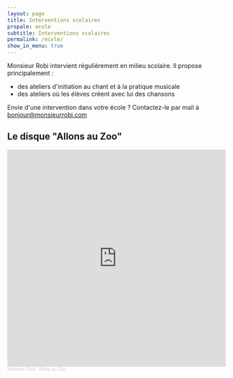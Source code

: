 ```yaml
---
layout: page
title: Interventions scolaires
propale: ecole
subtitle: Interventions scolaires
permalink: /ecole/
show_in_menu: true
---
```


Monsieur Robi intervient régulièrement en milieu scolaire. Il propose principalement :
- des ateliers d'initiation au chant et à la pratique musicale
- des ateliers où les élèves créent avec lui des chansons

Envie d'une intervention dans votre école ? Contactez-le par mail à [bonjour@monsieurrobi.com](mailto:monsieurrobi.com)

## Le disque "Allons au Zoo"

<iframe width="100%" height="500" scrolling="no" frameborder="no" allow="autoplay" src="https://w.soundcloud.com/player/?url=https%3A//api.soundcloud.com/playlists/6786366&color=%23ff5500&auto_play=false&hide_related=false&show_comments=true&show_user=true&show_reposts=false&show_teaser=true&visual=true"></iframe><div style="font-size: 10px; color: #cccccc;line-break: anywhere;word-break: normal;overflow: hidden;white-space: nowrap;text-overflow: ellipsis; font-family: Interstate,Lucida Grande,Lucida Sans Unicode,Lucida Sans,Garuda,Verdana,Tahoma,sans-serif;font-weight: 100;"><a href="https://soundcloud.com/robiandco" title="Monsieur Robi" target="_blank" style="color: #cccccc; text-decoration: none;">Monsieur Robi</a> · <a href="https://soundcloud.com/robiandco/sets/allons-au-zoo" title="Allons au Zoo" target="_blank" style="color: #cccccc; text-decoration: none;">Allons au Zoo</a></div>
